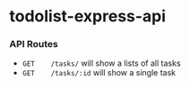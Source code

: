 # todolist-express-api


### API Routes
* `GET    /tasks/` will show a lists of all tasks
* `GET    /tasks/:id` will show a single task
